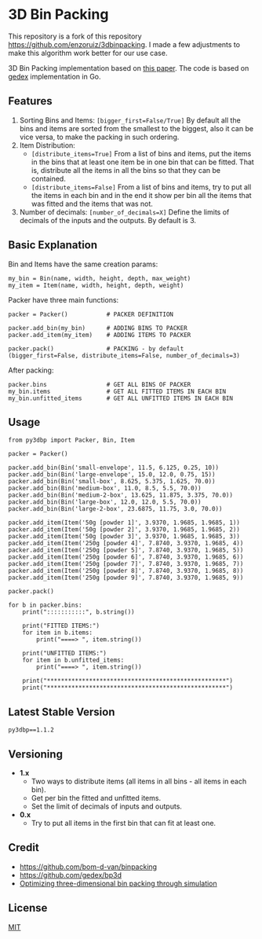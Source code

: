 3D Bin Packing
====

This repository is a fork of this repository https://github.com/enzoruiz/3dbinpacking. I made a few adjustments to make this algorithm work better for our use case.

3D Bin Packing implementation based on [this paper](erick_dube_507-034.pdf). The code is based on [gedex](https://github.com/gedex/bp3d) implementation in Go.

## Features
1. Sorting Bins and Items:
    ```[bigger_first=False/True]``` By default all the bins and items are sorted from the smallest to the biggest, also it can be vice versa, to make the packing in such ordering.
2. Item Distribution:
    - ```[distribute_items=True]``` From a list of bins and items, put the items in the bins that at least one item be in one bin that can be fitted. That is, distribute all the items in all the bins so that they can be contained.
    - ```[distribute_items=False]``` From a list of bins and items, try to put all the items in each bin and in the end it show per bin all the items that was fitted and the items that was not.
3. Number of decimals:
    ```[number_of_decimals=X]``` Define the limits of decimals of the inputs and the outputs. By default is 3.

## Basic Explanation

Bin and Items have the same creation params:
```
my_bin = Bin(name, width, height, depth, max_weight)
my_item = Item(name, width, height, depth, weight)
```
Packer have three main functions:
```
packer = Packer()           # PACKER DEFINITION

packer.add_bin(my_bin)      # ADDING BINS TO PACKER
packer.add_item(my_item)    # ADDING ITEMS TO PACKER

packer.pack()               # PACKING - by default (bigger_first=False, distribute_items=False, number_of_decimals=3)
```

After packing:
```
packer.bins                 # GET ALL BINS OF PACKER
my_bin.items                # GET ALL FITTED ITEMS IN EACH BIN
my_bin.unfitted_items       # GET ALL UNFITTED ITEMS IN EACH BIN
```


## Usage

```
from py3dbp import Packer, Bin, Item

packer = Packer()

packer.add_bin(Bin('small-envelope', 11.5, 6.125, 0.25, 10))
packer.add_bin(Bin('large-envelope', 15.0, 12.0, 0.75, 15))
packer.add_bin(Bin('small-box', 8.625, 5.375, 1.625, 70.0))
packer.add_bin(Bin('medium-box', 11.0, 8.5, 5.5, 70.0))
packer.add_bin(Bin('medium-2-box', 13.625, 11.875, 3.375, 70.0))
packer.add_bin(Bin('large-box', 12.0, 12.0, 5.5, 70.0))
packer.add_bin(Bin('large-2-box', 23.6875, 11.75, 3.0, 70.0))

packer.add_item(Item('50g [powder 1]', 3.9370, 1.9685, 1.9685, 1))
packer.add_item(Item('50g [powder 2]', 3.9370, 1.9685, 1.9685, 2))
packer.add_item(Item('50g [powder 3]', 3.9370, 1.9685, 1.9685, 3))
packer.add_item(Item('250g [powder 4]', 7.8740, 3.9370, 1.9685, 4))
packer.add_item(Item('250g [powder 5]', 7.8740, 3.9370, 1.9685, 5))
packer.add_item(Item('250g [powder 6]', 7.8740, 3.9370, 1.9685, 6))
packer.add_item(Item('250g [powder 7]', 7.8740, 3.9370, 1.9685, 7))
packer.add_item(Item('250g [powder 8]', 7.8740, 3.9370, 1.9685, 8))
packer.add_item(Item('250g [powder 9]', 7.8740, 3.9370, 1.9685, 9))

packer.pack()

for b in packer.bins:
    print(":::::::::::", b.string())

    print("FITTED ITEMS:")
    for item in b.items:
        print("====> ", item.string())

    print("UNFITTED ITEMS:")
    for item in b.unfitted_items:
        print("====> ", item.string())

    print("***************************************************")
    print("***************************************************")

```

## Latest Stable Version
    py3dbp==1.1.2

## Versioning
- **1.x**
    - Two ways to distribute items (all items in all bins - all items in each bin).
    - Get per bin the fitted and unfitted items.
    - Set the limit of decimals of inputs and outputs.
- **0.x**
    - Try to put all items in the first bin that can fit at least one.

## Credit

* https://github.com/bom-d-van/binpacking
* https://github.com/gedex/bp3d
* [Optimizing three-dimensional bin packing through simulation](erick_dube_507-034.pdf)

## License

[MIT](./LICENSE)
